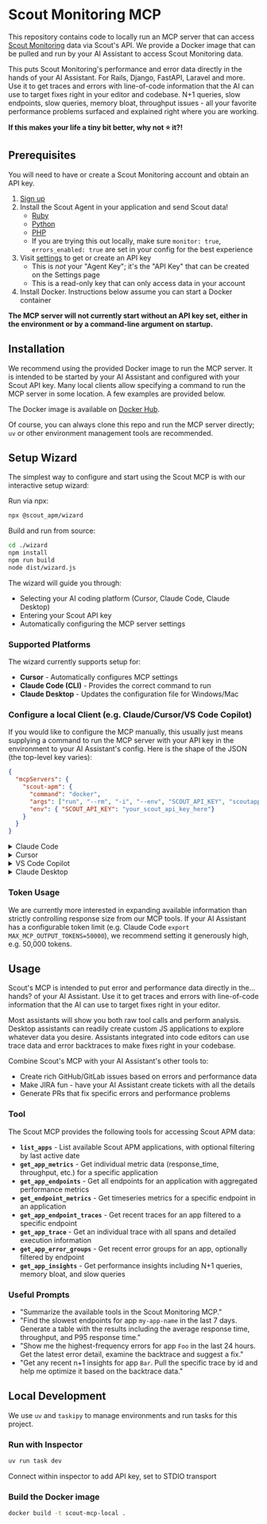 # Scout Monitoring MCP

This repository contains code to locally run an MCP server that can access [Scout
Monitoring](https://www.scoutapm.com) data via Scout's API. We provide a Docker image that can be pulled and run by
your AI Assistant to access Scout Monitoring data.

This puts Scout Monitoring's performance and error data directly in the hands of your AI Assistant.
For Rails, Django, FastAPI, Laravel and more. Use it to get traces and errors with line-of-code information
that the AI can use to target fixes right in your editor and codebase. N+1 queries, slow endpoints,
slow queries, memory bloat, throughput issues - all your favorite performance problems surfaced
and explained right where you are working.

**If this makes your life a tiny bit better, why not :star: it?!**

## Prerequisites

You will need to have or create a Scout Monitoring account and obtain an API key.
1. [Sign
   up](https://scoutapm.com/users/sign_up?utm_source=github&utm_medium=github&utm_campaign=scout-mcp-local)
2. Install the Scout Agent in your application and send Scout data!
    - [Ruby](https://scoutapm.com/docs/ruby/setup)
    - [Python](https://scoutapm.com/docs/python/setup)
    - [PHP](https://scoutapm.com/docs/php)
    - If you are trying this out locally, make sure `monitor: true`, `errors_enabled: true`
      are set in your config for the best experience
2. Visit [settings](https://scoutapm.com/settings) to get or create an API key
    - This is _not_ your "Agent Key"; it's the "API Key" that can be created on the
      Settings page
    - This is a read-only key that can only access data in your account
2. Install Docker. Instructions below assume you can start a Docker container

**The MCP server will not currently start without an API key set, either in the
environment or by a command-line argument on startup.**

## Installation

We recommend using the provided Docker image to run the MCP server.
It is intended to be started by your AI Assistant and configured with your Scout API
key. Many local clients allow specifying a command to run the MCP server in some
location. A few examples are provided below.

The Docker image is available on [Docker Hub](https://hub.docker.com/r/scoutapp/scout-mcp-local).

Of course, you can always clone this repo and run the MCP server directly; `uv` or other
environment management tools are recommended.

## Setup Wizard

The simplest way to configure and start using the Scout MCP is with our interactive setup wizard:

Run via npx:
```bash
npx @scout_apm/wizard
```

Build and run from source:
```bash
cd ./wizard
npm install
npm run build
node dist/wizard.js
```

The wizard will guide you through:
- Selecting your AI coding platform (Cursor, Claude Code, Claude Desktop)
- Entering your Scout API key
- Automatically configuring the MCP server settings

### Supported Platforms

The wizard currently supports setup for:
- **Cursor** - Automatically configures MCP settings
- **Claude Code (CLI)** - Provides the correct command to run
- **Claude Desktop** - Updates the configuration file for Windows/Mac

### Configure a local Client (e.g. Claude/Cursor/VS Code Copilot)

If you would like to configure the MCP manually, this usually just means supplying a command to run the MCP server with your API key in the environment
to your AI Assistant's config. Here is the shape of the JSON (the top-level key varies):

```json
{
  "mcpServers": {
    "scout-apm": {
      "command": "docker",
      "args": ["run", "--rm", "-i", "--env", "SCOUT_API_KEY", "scoutapp/scout-mcp-local"],
      "env": { "SCOUT_API_KEY": "your_scout_api_key_here"}
    }
  }
}
```

<details>
<summary> Claude Code</summary>

```sh
claude mcp add scoutmcp -e SCOUT_API_KEY=your_scout_api_key_here -- docker run --rm -i -e SCOUT_API_KEY scoutapp/scout-mcp-local
```
</details>

<details>
<summary>Cursor</summary>

[![Install MCP Server](https://cursor.com/deeplink/mcp-install-dark.svg)](https://cursor.com/en/install-mcp?name=scout-apm&config=eyJjb21tYW5kIjoiZG9ja2VyIHJ1biAtLXJtIC1pIC0tZW52IFNDT1VUX0FQSV9LRVkgc2NvdXRhcHAvc2NvdXQtbWNwLWxvY2FsIiwiZW52Ijp7IlNDT1VUX0FQSV9LRVkiOiJ5b3VyX3Njb3V0X2FwaV9rZXlfaGVyZSJ9fQ%3D%3D)

MAKE SURE to update the `SCOUT_API_KEY` value to your actual api key in
  `Arguments` in the Cursor Settings > MCP
</details>

<details>
<summary>VS Code Copilot</summary>

- [VS Code Copilot docs](https://code.visualstudio.com/docs/copilot/customization/mcp-servers#_add-an-mcp-server)
    - We recommend the "Add an MCP server to your workspace" option
</details>

<details>
<summary>Claude Desktop</summary>

Add the following to your claude config file:
- **macOS**: `~/Library/Application Support/Claude/claude_desktop_config.json`
- **Windows**: `%APPDATA%/Claude/claude_desktop_config.json`

```json
{
  "mcpServers": {
    "scout-apm": {
      "command": "docker",
      "args": ["run", "--rm", "-i", "--env", "SCOUT_API_KEY", "scoutapp/scout-mcp-local"],
      "env": { "SCOUT_API_KEY": "your_scout_api_key_here"}
    }
  }
}
```

</details>


### Token Usage

We are currently more interested in expanding available information than strictly
controlling response size from our MCP tools. If your AI Assistant has a configurable
token limit (e.g. Claude Code `export MAX_MCP_OUTPUT_TOKENS=50000`), we recommend
setting it generously high, e.g. 50,000 tokens.


## Usage

Scout's MCP is intended to put error and performance data directly in the... hands? of your AI Assistant.
Use it to get traces and errors with line-of-code information that the AI can use to target
fixes right in your editor.

Most assistants will show you both raw tool calls and perform analysis. Desktop assistants
can readily create custom JS applications to explore whatever data you desire.
Assistants integrated into code editors can use trace data and error backtraces to make
fixes right in your codebase.

Combine Scout's MCP with your AI Assistant's other tools to:

- Create rich GitHub/GitLab issues based on errors and performance data
- Make JIRA fun - have your AI Assistant create tickets with all the details
- Generate PRs that fix specific errors and performance problems

### Tool

The Scout MCP provides the following tools for accessing Scout APM data:

- **`list_apps`** - List available Scout APM applications, with optional filtering by last active date
- **`get_app_metrics`** - Get individual metric data (response_time, throughput, etc.) for a specific application
- **`get_app_endpoints`** - Get all endpoints for an application with aggregated performance metrics
- **`get_endpoint_metrics`** - Get timeseries metrics for a specific endpoint in an application
- **`get_app_endpoint_traces`** - Get recent traces for an app filtered to a specific endpoint
- **`get_app_trace`** - Get an individual trace with all spans and detailed execution information
- **`get_app_error_groups`** - Get recent error groups for an app, optionally filtered by endpoint
- **`get_app_insights`** - Get performance insights including N+1 queries, memory bloat, and slow queries


### Useful Prompts

- "Summarize the available tools in the Scout Monitoring MCP."
- "Find the slowest endpoints for app `my-app-name` in the last 7 days. Generate a table
  with the results including the average response time, throughput, and P95 response time."
- "Show me the highest-frequency errors for app `Foo` in the last 24 hours. Get the
  latest error detail, examine the backtrace and suggest a fix."
- "Get any recent n+1 insights for app `Bar`. Pull the specific trace by id and help me
  optimize it based on the backtrace data."


## Local Development

We use `uv` and `taskipy` to manage environments and run tasks for this project.

### Run with Inspector
```bash
uv run task dev
```
Connect within inspector to add API key, set to STDIO transport

### Build the Docker image
```bash
docker build -t scout-mcp-local .
```

